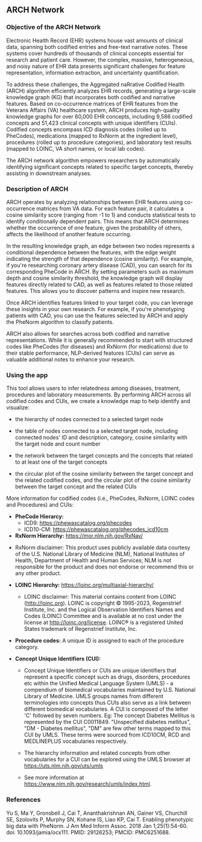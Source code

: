 ## ARCH Network

### Objective of the ARCH Network

Electronic Health Record (EHR) systems house vast amounts of clinical data, spanning both codified entries and free-text narrative notes. These systems cover hundreds of thousands of clinical concepts essential for research and patient care. However, the complex, massive, heterogeneous, and noisy nature of EHR data presents significant challenges for feature representation, information extraction, and uncertainty quantification.

To address these challenges, the Aggregated naRrative Codified Health (ARCH) algorithm efficiently analyzes EHR records, generating a large-scale knowledge graph (KG) that incorporates both codified and narrative features. Based on co-occurrence matrices of EHR features from the Veterans Affairs (VA) healthcare system, ARCH produces high-quality knowledge graphs for over 60,000 EHR concepts, including 9,586 codified concepts and 51,423 clinical concepts with unique identifiers (CUIs). Codified concepts encompass ICD diagnosis codes (rolled up to PheCodes), medications (mapped to RxNorm at the ingredient level), procedures (rolled up to procedure categories), and laboratory test results (mapped to LOINC, VA short names, or local lab codes).

The ARCH network algorithm empowers researchers by automatically identifying significant concepts related to specific target concepts, thereby assisting in downstream analyses.

### Description of ARCH

ARCH operates by analyzing relationships between EHR features using co-occurrence matrices from VA data. For each feature pair, it calculates a cosine similarity score (ranging from -1 to 1) and conducts statistical tests to identify conditionally dependent pairs. This means that ARCH determines whether the occurrence of one feature, given the probability of others, affects the likelihood of another feature occurring.

In the resulting knowledge graph, an edge between two nodes represents a conditional dependence between the features, with the edge weight indicating the strength of that dependence (cosine similarity). For example, if you're researching coronary artery disease (CAD), you can search for its corresponding PheCode in ARCH. By setting parameters such as maximum depth and cosine similarity threshold, the knowledge graph will display features directly related to CAD, as well as features related to those related features. This allows you to discover patterns and inspire new research.

Once ARCH identifies features linked to your target code, you can leverage these insights in your own research. For example, if you're phenotyping patients with CAD, you can use the features selected by ARCH and apply the PheNorm algorithm to classify patients.

ARCH also allows for searches across both codified and narrative representations. While it is generally recommended to start with structured codes like PheCodes (for diseases) and RxNorm (for medications) due to their stable performance, NLP-derived features (CUIs) can serve as valuable additional notes to enhance your research.

### Using the app

This tool allows users to infer relatedness among diseases, treatment, procedures and laboratory measurements. By performing ARCH across all codified codes and CUIs, we create a knowledge map to help identify and visualize:

- the hierarchy of nodes connected to a selected target node

- the table of nodes connected to a selected target node, including connected nodes' ID and description, category, cosine similarity with the target node and count number

- the network between the target concepts and the concepts that related to at least one of the target concepts

- the circular plot of the cosine similarity between the target concept and the related codified codes, and the circular plot of the cosine similarity between the target concept and the related CUIs

More information for codified codes (i.e., PheCodes, RxNorm, LOINC codes and Procedures) and CUIs:

- **PheCode Hierarcy:**
    * ICD9: https://phewascatalog.org/phecodes
    * ICD10-CM: https://phewascatalog.org/phecodes_icd10cm
- **RxNorm Hierarchy:** https://mor.nlm.nih.gov/RxNav/
* RxNorm disclaimer: This product uses publicly available data courtesy of the U.S. National Library of Medicine (NLM), National Institutes of Health, Department of Health and Human Services; NLM is not responsible for the product and does not endorse or recommend this or any other product.

- **LOINC Hierarchy:** https://loinc.org/multiaxial-hierarchy/
    * LOINC disclaimer: This material contains content from LOINC (http://loinc.org). LOINC is copyright © 1995-2023, Regenstrief Institute, Inc. and the Logical Observation Identifiers Names and Codes (LOINC) Committee and is available at no cost under the license at http://loinc.org/license. LOINC® is a registered United States trademark of Regenstrief Institute, Inc.

- **Procedure codes:** A unique ID is assigned to each of the procedure category.

- **Concept Unique Identifiers (CUI):**
    * Concept Unique Identifiers or CUIs are unique identifiers that represent a specific concept such as drugs, disorders, procedures etc within the Unified Medical Language System (UMLS) - a compendium of biomedical vocabularies maintained by U.S. National Library of Medicine. UMLS groups names from different terminologies into concepts thus CUIs also serve as a link between different biomedical vocabularies. A CUI is composed of the letter 'C' followed by seven numbers.
      Eg: The concept Diabetes Mellitus is represented by the CUI C0011849. "Unspecified diabetes mellitus", "DM - Diabetes mellitus", "DM" are few other terms mapped to this CUI by UMLS. These terms were sourced from ICD10CM, RCD and MEDLINEPLUS vocabularies respectively.

    * The hierarchy information and related concepts from other vocabularies for a CUI can be explored using the UMLS browser at https://uts.nlm.nih.gov/uts/umls
    * See more information at https://www.nlm.nih.gov/research/umls/index.html.

### References

Yu S, Ma Y, Gronsbell J, Cai T, Ananthakrishnan AN, Gainer VS, Churchill SE, Szolovits P, Murphy SN, Kohane IS, Liao KP, Cai T. Enabling phenotypic big data with PheNorm. J Am Med Inform Assoc. 2018 Jan 1;25(1):54-60. doi: 10.1093/jamia/ocx111. PMID: 29126253; PMCID: PMC6251688.
